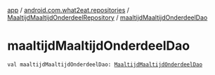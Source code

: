 [app](../../index.md) / [android.com.what2eat.repositories](../index.md) / [MaaltijdMaaltijdOnderdeelRepository](index.md) / [maaltijdMaaltijdOnderdeelDao](./maaltijd-maaltijd-onderdeel-dao.md)

# maaltijdMaaltijdOnderdeelDao

`val maaltijdMaaltijdOnderdeelDao: `[`MaaltijdMaaltijdOnderdeelDao`](../../android.com.what2eat.database/-maaltijd-maaltijd-onderdeel-dao/index.md)